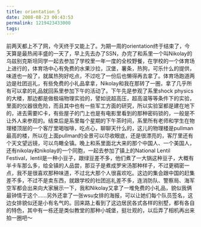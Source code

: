 ```yaml
---
title: orientation_5
date: 2008-08-23 00:43:53
permalink: 1219423433000
tags: 
---
```


前两天都上不了网，今天终于又能上了。为期一周的orientation终于结束了，今天算是最热闹丰盛的一天了，早上先去办了SSN，办完了和系里一个叫Nikolay的乌兹别克斯坦同学一起去参加了学校里一年一度的全校野餐，在学校的一个体育场上进行的，体育场中心有免费的水果沙拉，汉堡，薯条，热狗，可乐什么的提供，味道也一般了，就属热狗好吃点，不过吃了一份后也懒得再去拿了。体育场跑道两边是社团巡礼，有些免费的小礼品拿拿，Nikolay和我在那转了一圈，拿了几乎所有可以拿的礼品就回系里参加下午的活动了。下午先是参观了系里shock physics的大楼，那边都是做极端物理实验的，譬如说超高压，超高温等等条件下的实验，里面的仪器很危险，而且其中也有一些军工方面的研究，所以实验室都是建在地下的，进去需要IC卡，有些屋子的门上也是有电影里看到的那种密码锁的，一般是不让外人来参观的。结束后是系里每个星期的下午茶时间，系里所有老师和学生在物理楼顶层的一个客厅里喝咖啡，吃点心，聊聊天什么的，这儿的物理楼是pullman最高的楼，所以在上面pullman的全景可以尽收眼底，还是很漂亮的，客厅里还有个天文望远镜，可以鸟瞰全镇。晚上和系里面北大来的那个中国人、一个美国人，还有nikolay和nikolay的一个同胞，一起去参加了镇上的National Lentil Festival，lentil是一种小豆子，跟绿豆差不多，他们煮了一大锅这种豆子，大概有半卡车那么多，给全镇的人品尝，那豆子是煮成罗宋汤那种样子，不过更稠密一点，我不是很喜欢那种味道，不过北大那个人很喜欢吃。这边的集会跟中国的赶集差不多，不过不是卖东西，就跟学校的社团巡礼差不多，连消防队、警察局、海军空军都会出来向大家展示一下，我和Nikolay又拿了一堆免费的小礼品，貌似我俩最钟情于这个……另外还拿了一张wsu女排的海报，可以让她们每个队员签名，这边女排貌似还是小有名气的。回来路上看到了这边居民各式各样的别墅，都有各自的特色，其中有一栋还是类似教堂的那种小城堡，挺壮观的，以后弄了相机再出来拍一圈吧～